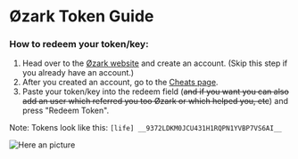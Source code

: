# Øzark Token Guide

### How to redeem your token/key:
1. Head over to the [Øzark website](https://ozark.gg/) and create an account. (Skip this step if you already have an account.)
2. After you created an account, go to the [Cheats page](https://ozark.gg/cheats.php).
3. Paste your token/key into the redeem field (~~and if you want you can also add an user which referred you too Øzark or which helped you, etc~~) and press "Redeem Token".

Note: Tokens look like this: `[life] __9372LDKM0JCU431H1RQPN1YVBP7VS6AI__`

![Here an picture](https://media.discordapp.net/attachments/694921168133685298/787989887067619328/unknown.png)
